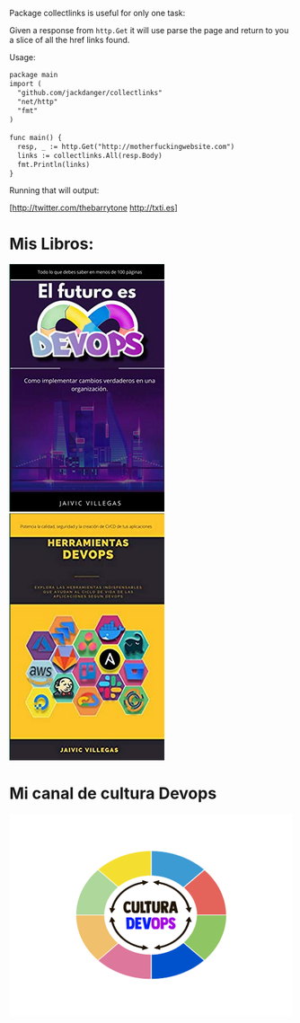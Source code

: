 Package collectlinks is useful for only one task:

Given a response from `http.Get` it will use parse the page and
return to you a slice of all the href links found.

Usage:

    package main
    import (
      "github.com/jackdanger/collectlinks"
      "net/http"
      "fmt"
    )

    func main() {
      resp, _ := http.Get("http://motherfuckingwebsite.com")
      links := collectlinks.All(resp.Body)
      fmt.Println(links)
    }


Running that will output:

   [http://twitter.com/thebarrytone http://txti.es]



# Mis Libros:

[![libros futuro es devops ](https://github.com/culturadevops/recursos/blob/master/portada-futuro-es-devops.png)](https://amzn.to/3S8AGG9) [![libros herramientas devops](https://github.com/culturadevops/recursos/blob/master/portada-herramientasdevops.png)](https://amzn.to/3ga1c4E)

# Mi canal de cultura Devops

[![canal de youtube sobre devops ](https://github.com/culturadevops/recursos/blob/master/logo-culturadevops.png)](https://www.youtube.com/channel/UCfJ67eVA7DkKbbIF5ceJDMA?sub_confirmation=1) 
